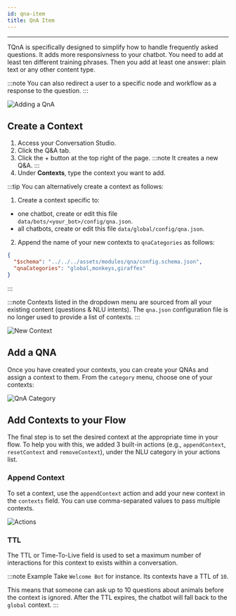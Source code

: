 ```yaml
---
id: qna-item
title: QnA Item
---
```


--------------------

TQnA is specifically designed to simplify how to handle frequently asked questions. It adds more responsivness to your chatbot. You need to add at least ten different training phrases. Then you add at least one answer: plain text or any other content type. 

:::note
You can also redirect a user to a specific node and workflow as a response to the question.
:::

![Adding a QnA](/assets/qna-overview.png)

## Create a Context

1. Access your Conversation Studio.
1. Click the Q&A tab.
1. Click the + button at the top right of the page. 
:::note
It creates a new Q&A.
:::
1. Under **Contexts**, type the context you want to add.

:::tip
You can alternatively create a context as follows:
1. Create a context specific to:
  - one chatbot, create or edit this file `data/bots/<your_bot>/config/qna.json`.
  - all chatbots, create or edit this file `data/global/config/qna.json`.
2. Append the name of your new contexts to `qnaCategories` as follows:

```json
{
  "$schema": "../../../assets/modules/qna/config.schema.json",
  "qnaCategories": "global,monkeys,giraffes"
}
```
:::

:::note
Contexts listed in the dropdown menu are sourced from all your existing content (questions & NLU intents). The `qna.json` configuration file is no longer used to provide a list of contexts.
:::

![New Context](/assets/faq-qna-new-context.png)

## Add a QNA

Once you have created your contexts, you can create your QNAs and assign a context to them. From the `category` menu, choose one of your contexts:

![QnA Category](/assets/faq-qna-category.png)

## Add Contexts to your Flow

The final step is to set the desired context at the appropriate time in your flow. To help you with this, we added 3 built-in actions (e.g., `appendContext`, `resetContext` and `removeContext`), under the NLU category in your actions list.

### Append Context

To set a context, use the `appendContext` action and add your new context in the `contexts` field. You can use comma-separated values to pass multiple contexts.

![Actions](/assets/faq-append-context.png)

### TTL

The TTL or Time-To-Live field is used to set a maximum number of interactions for this context to exists within a conversation.

:::note Example
Take `Welcome Bot` for instance. Its contexts have a TTL of `10`. 

This means that someone can ask up to 10 questions about animals before the context is ignored. After the TTL expires, the chatbot will fall back to the `global` context.
:::
